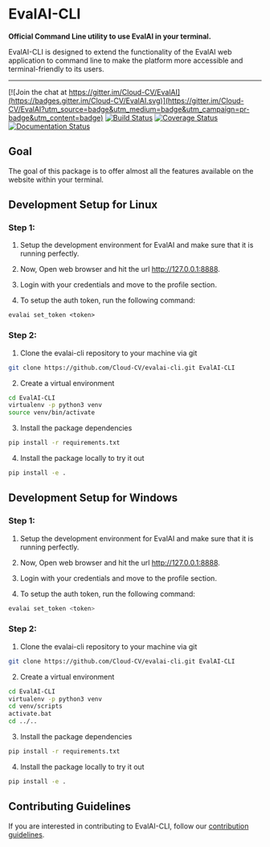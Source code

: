 # EvalAI-CLI

<b>Official Command Line utility to use EvalAI in your terminal.</b>

 EvalAI-CLI is designed to extend the functionality of the EvalAI web application to command line to make the platform more accessible and terminal-friendly to its users.

------------------------------------------------------------------------------------------

[![Join the chat at https://gitter.im/Cloud-CV/EvalAI](https://badges.gitter.im/Cloud-CV/EvalAI.svg)](https://gitter.im/Cloud-CV/EvalAI?utm_source=badge&utm_medium=badge&utm_campaign=pr-badge&utm_content=badge)
[![Build Status](https://travis-ci.org/Cloud-CV/evalai-cli.svg?branch=master)](https://travis-ci.org/Cloud-CV/evalai-cli)
[![Coverage Status](https://coveralls.io/repos/github/Cloud-CV/evalai-cli/badge.svg?branch=master)](https://coveralls.io/github/Cloud-CV/evalai-cli?branch=master)
[![Documentation Status](https://readthedocs.org/projects/markdown-guide/badge/?version=latest)](https://evalai-cli.cloudcv.org)


## Goal

The goal of this package is to offer almost all the features available on the website within your terminal.

## Development Setup for Linux

### Step 1:

1. Setup the development environment for EvalAI and make sure that it is running perfectly.

2. Now, Open web browser and hit the url http://127.0.0.1:8888.

3. Login with your credentials and move to the profile section.

4. To setup the auth token, run the following command:
```
evalai set_token <token>
```

### Step 2:

1. Clone the evalai-cli repository to your machine via git

```bash
git clone https://github.com/Cloud-CV/evalai-cli.git EvalAI-CLI
```

2. Create a virtual environment

```bash
cd EvalAI-CLI
virtualenv -p python3 venv
source venv/bin/activate
```

3. Install the package dependencies

```bash
pip install -r requirements.txt
```

4. Install the package locally to try it out

```bash
pip install -e .
```

## Development Setup for Windows

### Step 1:

1. Setup the development environment for EvalAI and make sure that it is running perfectly.

2. Now, Open web browser and hit the url http://127.0.0.1:8888.

3. Login with your credentials and move to the profile section.

4. To setup the auth token, run the following command:

```bash
evalai set_token <token>
```

### Step 2:

1. Clone the evalai-cli repository to your machine via git

```bash
git clone https://github.com/Cloud-CV/evalai-cli.git EvalAI-CLI
```

2. Create a virtual environment

```bash
cd EvalAI-CLI
virtualenv -p python3 venv
cd venv/scripts
activate.bat   
cd ../.. 
```

3. Install the package dependencies

```bash
pip install -r requirements.txt
```

4. Install the package locally to try it out

```bash
pip install -e .
```


## Contributing Guidelines

If you are interested in contributing to EvalAI-CLI, follow our [contribution guidelines](https://github.com/Cloud-CV/evalai-cli/blob/master/.github/CONTRIBUTING.md).
